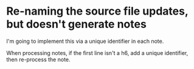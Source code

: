 # Re-naming the source file updates, but doesn't generate notes
I'm going to implement this via a unique identifier in each note.

When processing notes, if the first line isn't a h6, add a unique identifier, then re-process the note.

<!-- #Life -->

<!-- {BearID:2923FFD5-070A-4972-B48E-89AC066FA688-15756-000013043ACBD8EB} -->
